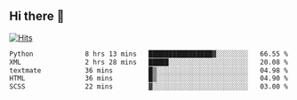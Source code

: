 ## Hi there 👋

<!--
**alihaqberdi/alihaqberdi** is a ✨ _special_ ✨ repository because its `README.md` (this file) appears on your GitHub profile.

Here are some ideas to get you started:

- 🔭 I’m currently working on ...
- 🌱 I’m currently learning ...
- 👯 I’m looking to collaborate on ...
- 🤔 I’m looking for help with ...
- 💬 Ask me about ...
- 📫 How to reach me: ...
- 😄 Pronouns: ...
- ⚡ Fun fact: ...
-->

[![Hits](https://hits.sh/github.com/alihaqberdi.svg)](https://hits.sh/github.com/alihaqberdi/)

<!--START_SECTION:waka-->

```txt
Python             8 hrs 13 mins   ████████████████▓░░░░░░░░   66.55 %
XML                2 hrs 28 mins   █████░░░░░░░░░░░░░░░░░░░░   20.08 %
textmate           36 mins         █▒░░░░░░░░░░░░░░░░░░░░░░░   04.98 %
HTML               36 mins         █▒░░░░░░░░░░░░░░░░░░░░░░░   04.90 %
SCSS               22 mins         ▓░░░░░░░░░░░░░░░░░░░░░░░░   03.00 %
```

<!--END_SECTION:waka-->

